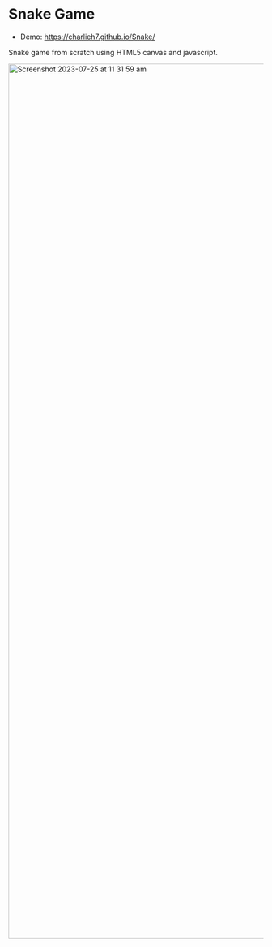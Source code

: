 # Snake Game

- Demo: https://charlieh7.github.io/Snake/

Snake game from scratch using HTML5 canvas and javascript.

<img width="1725" alt="Screenshot 2023-07-25 at 11 31 59 am" src="https://github.com/CharlieH7/Snake/assets/48937488/487b89aa-821b-4d52-aca3-2af6df61bd65">
